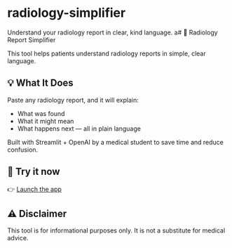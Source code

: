 # radiology-simplifier
Understand your radiology report in clear, kind language.
a# 🧾 Radiology Report Simplifier

This tool helps patients understand radiology reports in simple, clear language.

## 💡 What It Does

Paste any radiology report, and it will explain:
- What was found
- What it might mean
- What happens next — all in plain language

Built with Streamlit + OpenAI by a medical student to save time and reduce confusion.

## 🚀 Try it now

👉 [Launch the app](https://understand-my-scan.streamlit.app/)

## ⚠️ Disclaimer

This tool is for informational purposes only. It is not a substitute for medical advice.
